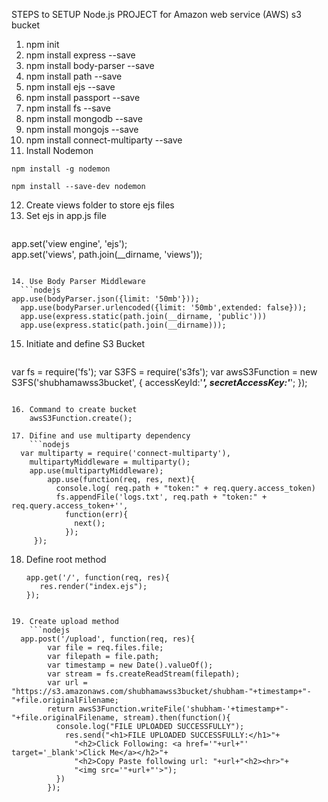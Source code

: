 STEPS to SETUP Node.js PROJECT for Amazon web service (AWS) s3 bucket

1. npm init
2. npm install express --save
3. npm install body-parser --save
4. npm install path --save
5. npm install ejs --save
6. npm install passport --save
7. npm install fs --save
8. npm install mongodb --save
9. npm install mongojs --save
10. npm install connect-multiparty --save
11. Install Nodemon
```nodejs
npm install -g nodemon
  ```
  ```nodejs
npm install --save-dev nodemon
  ```


12. Create views folder to store ejs files
13. Set ejs in app.js file
	```nodejs
  app.set('view engine', 'ejs');<br>
	app.set('views', path.join(__dirname, 'views'));
  ```

14. Use Body Parser Middleware 
	```nodejs
  app.use(bodyParser.json({limit: '50mb'})); 
	app.use(bodyParser.urlencoded({limit: '50mb',extended: false}));
	app.use(express.static(path.join(__dirname, 'public')))
	app.use(express.static(path.join(__dirname)));
```

15. Initiate and define S3 Bucket
	```nodejs
  var fs = require('fs');
	var S3FS = require('s3fs');
	var awsS3Function = new S3FS('shubhamawss3bucket', {
	  accessKeyId:'***************************',
	  secretAccessKey:'***************************';
	});
```

16. Command to create bucket
	awsS3Function.create();

17. Difine and use multiparty dependency
	```nodejs
  var multiparty = require('connect-multiparty'),
	multipartyMiddleware = multiparty();
	app.use(multipartyMiddleware);
	    app.use(function(req, res, next){
	      console.log( req.path + "token:" + req.query.access_token)
	      fs.appendFile('logs.txt', req.path + "token:" + req.query.access_token+'', 
	        function(err){
	          next();
	        });
	 });
```

18. Define root method
  	```nodejs
    app.get('/', function(req, res){       
	   res.render("index.ejs");
	});
```

19. Create upload method
	```nodejs
  app.post('/upload', function(req, res){       
	    var file = req.files.file;
	    var filepath = file.path;
	    var timestamp = new Date().valueOf();
	    var stream = fs.createReadStream(filepath);
	    var url = "https://s3.amazonaws.com/shubhamawss3bucket/shubham-"+timestamp+"-"+file.originalFilename;
	    return awsS3Function.writeFile('shubham-'+timestamp+"-"+file.originalFilename, stream).then(function(){
	      console.log("FILE UPLOADED SUCCESSFULLY");
	        res.send("<h1>FILE UPLOADED SUCCESSFULLY:</h1>"+
	          "<h2>Click Following: <a href='"+url+"' target='_blank'>Click Me</a></h2>"+
	          "<h2>Copy Paste following url: "+url+"<h2><hr>"+
	          "<img src='"+url+"'>");
		  })
		});
```
